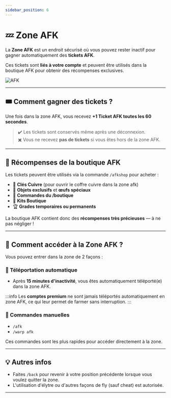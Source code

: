 ```yaml
---
sidebar_position: 6
---
```


# 💤 Zone AFK

La **Zone AFK** est un endroit sécurisé où vous pouvez rester inactif pour gagner automatiquement des **tickets AFK**.

Ces tickets sont **liés à votre compte** et peuvent être utilisés dans la boutique AFK pour obtenir des récompenses exclusives.

![AFK](/img/afk/afk.png)

---

## 🎟️ Comment gagner des tickets ?

Une fois dans la zone AFK, vous recevez **+1 Ticket AFK toutes les 60 secondes**.

> ✔️ Les tickets sont conservés même après une déconnexion.  
> ✖️ Vous ne recevez **pas de tickets** si vous êtes hors de la zone AFK.

---

## 🛒 Récompenses de la boutique AFK

Les tickets peuvent être utilisés via la commande `/afkshop` pour acheter :

- 🧱 **Clés Cuivre** (pour ouvrir le coffre cuivre dans la zone afk)
- 💎 **Objets exclusifs** et **œufs spéciaux**
- 💼 **Commandes du /boutique**
- 🧰 **Kits Boutique**
- 🏆 **Grades temporaires ou permanents**

La boutique AFK contient donc des **récompenses très précieuses** — à ne pas négliger !

---

## 📍 Comment accéder à la Zone AFK ?

Vous pouvez entrer dans la zone de 2 façons :

### 🔁 Téléportation automatique
- Après **15 minutes d'inactivité**, vous êtes automatiquement téléporté(e) dans la zone AFK.

:::info
Les **comptes premium** ne sont jamais téléportés automatiquement en zone AFK, ce qui leur permet de farmer sans interruption.
:::

### 🧭 Commandes manuelles
- `/afk`  
- `/warp afk`

Ces commandes sont les plus rapides pour accéder directement à la zone.

---

## 💡 Autres infos

- Faites `/back` pour revenir à votre position précédente lorsque vous voulez quitter la zone.
- L'utilisation d'élytre ou d'autres façons de fly (sauf cheat) est autorisée.

---
